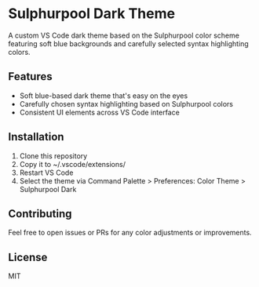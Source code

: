 # Sulphurpool Dark Theme

A custom VS Code dark theme based on the Sulphurpool color scheme featuring soft blue backgrounds and carefully selected syntax highlighting colors.

## Features

- Soft blue-based dark theme that's easy on the eyes
- Carefully chosen syntax highlighting based on Sulphurpool colors
- Consistent UI elements across VS Code interface

## Installation

1. Clone this repository
2. Copy it to ~/.vscode/extensions/
3. Restart VS Code
4. Select the theme via Command Palette > Preferences: Color Theme > Sulphurpool Dark

## Contributing

Feel free to open issues or PRs for any color adjustments or improvements.

## License

MIT
